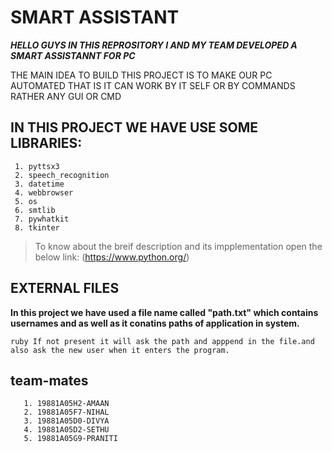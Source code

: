 # SMART ASSISTANT

***HELLO GUYS IN THIS REPROSITORY I AND MY TEAM DEVELOPED A SMART ASSISTANNT FOR PC***

THE MAIN IDEA TO BUILD THIS PROJECT IS TO MAKE OUR PC AUTOMATED THAT IS IT CAN WORK BY IT SELF OR BY COMMANDS RATHER ANY GUI OR CMD

## IN THIS PROJECT WE HAVE USE SOME LIBRARIES:
````
 1. pyttsx3
 2. speech_recognition
 3. datetime
 4. webbrowser
 5. os
 6. smtlib
 7. pywhatkit
 8. tkinter
 ````

> To know about the breif description and its impplementation open the below link:
(https://www.python.org/)

## EXTERNAL FILES
**In this project we have used a file name called "path.txt" which contains usernames and as well as it conatins paths of application in system.**

```ruby If not present it will ask the path and apppend in the file.and also ask the new user when it enters the program.```

## team-mates
````
   1. 19881A05H2-AMAAN
   2. 19881A05F7-NIHAL
   3. 19881A05D0-DIVYA
   4. 19881A05D2-SETHU
   5. 19881A05G9-PRANITI
  ````

